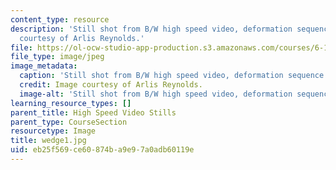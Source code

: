```yaml
---
content_type: resource
description: 'Still shot from B/W high speed video, deformation sequence #1. Image
  courtesy of Arlis Reynolds.'
file: https://ol-ocw-studio-app-production.s3.amazonaws.com/courses/6-163-strobe-project-laboratory-fall-2005/eb25f569ce60874ba9e97a0adb60119e_wedge1.jpg
file_type: image/jpeg
image_metadata:
  caption: 'Still shot from B/W high speed video, deformation sequence #1.'
  credit: Image courtesy of Arlis Reynolds.
  image-alt: 'Still shot from B/W high speed video, deformation sequence #1.'
learning_resource_types: []
parent_title: High Speed Video Stills
parent_type: CourseSection
resourcetype: Image
title: wedge1.jpg
uid: eb25f569-ce60-874b-a9e9-7a0adb60119e
---
```

